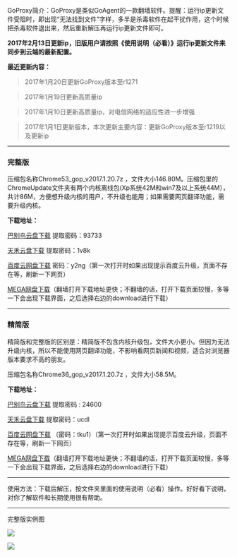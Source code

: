 GoProxy简介：GoProxy是类似GoAgent的一款翻墙软件。提醒：运行ip更新文件受阻时，即出现“无法找到文件”字样，多半是杀毒软件在起干扰作用，这个时候把杀毒软件退出来，然后重新解压再运行ip更新文件即可。

**2017年2月13日更新ip，旧版用户请按照《使用说明（必看）》运行ip更新文件来同步到云端的最新配置。**

**最近更新内容：**

> 2017年1月20日更新GoProxy版本至r1271

> 2017年1月19日更新高质量ip

> 2017年1月10日更新高质量ip，对电信网络的适应性进一步增强

> 2017年1月1日更新版本，本次更新主要内容：更新GoProxy版本至r1219以及更新ip


***

### 完整版

压缩包名称Chrome53_gop_v2017.1.20.7z ，文件大小146.80M。压缩包里的ChromeUpdate文件夹有两个内核离线包(Xp系统42M和win7及以上系统44M），共计86M，方便想升级内核的用户，不升级也能用；如果需要网页翻译功能，需要升级内核。

**下载地址：**

[巴别鸟云盘下载](http://www.babel.cc/share.do?s=7458690227196740) 提取密码：93733

[天禾云盘下载](http://demo.flyui.net/s.aspx/BS0AHT) 提取密码：1v8k

[百度云网盘下载](http://pan.baidu.com/s/1b0plRC) 密码：y2ng（第一次打开时如果出现提示百度云升级，页面不存在等，刷新一下网页）

[MEGA网盘下载](https://mega.nz/#!R9xhwKwD!mXUIfYiwPTRHtlBkvo-sAnDTTqg7z0H5LRlDAFTZJ0Q)（翻墙打开下载地址更快；不翻墙的话，打开下载页面较慢，多等一下会出现下载界面，之后选择右边的download进行下载）

***
### 精简版

精简版和完整版的区别是：精简版不包含内核升级包，文件大小更小。但因为无法升级内核，所以不能使用网页翻译功能，不影响看网页新闻和视频，适合对浏览器版本要求不高的朋友。

压缩包名称Chrome36_gop_v2017.1.20.7z ，文件大小58.5M。

**下载地址：**

[巴别鸟云盘下载](http://www.babel.cc/share.do?s=7976026559299663) 提取密码 : 24600

[天禾云盘下载](http://demo.flyui.net/s.aspx/BS0CG2) 提取密码：ucdl

[百度云网盘下载](http://pan.baidu.com/s/1slGVSxn) （密码：tku1）（第一次打开时如果出现提示百度云升级，页面不存在等，刷新一下网页）

[MEGA网盘下载](https://mega.nz/#!gsozFYQI!2gCc3NLRftn_PqLuDd_gqiBNg683Hd93J5WVpaGQ8QM)（翻墙打开下载地址更快；不翻墙的话，打开下载页面较慢，多等一下会出现下载界面，之后选择右边的download进行下载）


***

使用方法：下载后解压，按文件夹里面的使用说明（必看）操作。好好看下说明，对你了解软件和长期使用很有帮助。

***
完整版实例图

![](https://raw.githubusercontent.com/Alvin9999/pac2/master/goagent综合版使用1.png)

![](https://raw.githubusercontent.com/Alvin9999/pac2/master/GOP1.png)